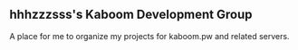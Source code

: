 ## hhhzzzsss's Kaboom Development Group
A place for me to organize my projects for kaboom.pw and related servers.
